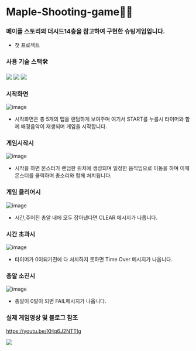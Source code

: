 # Maple-Shooting-game🎉🎉

### 메이플 스토리의 더시드14층을 참고하여 구현한 슈팅게임입니다.
 - 첫 프로젝트
 
### 사용 기술 스택🛠
  <img src="https://img.shields.io/badge/HTML-E34F26?style=flat-square&logo=HTML5&logoColor=white"/>  <img src="https://img.shields.io/badge/CSS-1572B6?style=flat-square&logo=CSS3&logoColor=white"/>  <img src="https://img.shields.io/badge/JavaScript-F7DF1E?style=flat-square&logo=javascript&logoColor=white"/>
  
 ### 시작화면
![image](https://user-images.githubusercontent.com/85891751/135615039-6490f967-4286-41d0-b5ea-a0a05cc7a4ba.png)
- 시작화면은 총 5개의 맵을 랜덤하게 보여주며 여기서 START를 누를시 타이머와 함께 배경음악이 재생되며 게임을 시작합니다.

### 게임시작시
![image](https://user-images.githubusercontent.com/85891751/135615664-5386281f-aaee-433b-a181-e018c086d93e.png)
- 시작을 하면 몬스터가 랜덤한 위치에 생성되며 일정한 움직임으로 이동을 하며 이때 몬스터를 클릭하며 총소리와 함께 처치됩니다.

### 게임 클리어시
![image](https://user-images.githubusercontent.com/85891751/135616417-c8913a2b-7ec8-4464-982d-47460f76df92.png)
- 시간,주어진 총알 내에 모두 잡아낸다면 CLEAR 메시지가 나옵니다.
### 시간 초과시
![image](https://user-images.githubusercontent.com/85891751/135616006-61991180-5fb5-4c0b-882d-6285d3097b64.png)
- 타이머가 0이되기전에 다 처치하지 못하면 Time Over 메시지가 나옵니다.

### 총알 소진시
![image](https://user-images.githubusercontent.com/85891751/135616887-ec198487-d0ca-4e83-bb40-453fdd736c03.png)
- 총알이 0발이 되면 FAIL메시지가 나옵니다.

### 실제 게임영상 및 블로그 참조
https://youtu.be/XHq6J2NTTIg  
  
<a href="https://velog.io/@baby_dev/%EB%8D%94%EC%8B%9C%EB%93%9C-14%EC%B8%B5-%EA%B5%AC%ED%98%84javascript" target="_blank"><img src="https://img.shields.io/badge/블로그-20c997?style=flat-square&logo=Vimeo&logoColor=white"/></a>
